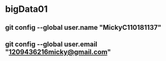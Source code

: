# bigData01
## git config --global user.name "MickyC110181137"
## git config --global user.email "1209436216micky@gmail.com"